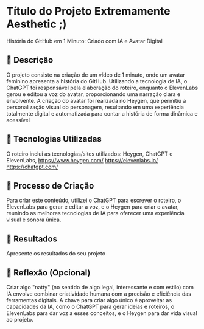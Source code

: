 # Título do Projeto Extremamente Aesthetic ;)
História do GitHub em 1 Minuto: Criado com IA e Avatar Digital

## 📒 Descrição
O projeto consiste na criação de um vídeo de 1 minuto, onde um avatar feminino apresenta a história do GitHub. Utilizando a tecnologia de IA, o ChatGPT foi responsável pela elaboração do roteiro, enquanto o ElevenLabs gerou e editou a voz do avatar, proporcionando uma narração clara e envolvente. A criação do avatar foi realizada no Heygen, que permitiu a personalização visual do personagem, resultando em uma experiência totalmente digital e automatizada para contar a história de forma dinâmica e acessível

## 🤖 Tecnologias Utilizadas
O roteiro inclui as tecnologias/sites utilizados: Heygen, ChatGPT e ElevenLabs,
https://www.heygen.com/
https://elevenlabs.io/
https://chatgpt.com/

## 🧐 Processo de Criação
Para criar este conteúdo, utilizei o ChatGPT para escrever o roteiro, o ElevenLabs para gerar e editar a voz, e o Heygen para criar o avatar, reunindo as melhores tecnologias de IA para oferecer uma experiência visual e sonora única.

## 🚀 Resultados
Apresente os resultados do seu projeto

## 💭 Reflexão (Opcional)
Criar algo "natty" (no sentido de algo legal, interessante e com estilo) com IA envolve combinar criatividade humana com a precisão e eficiência das ferramentas digitais. A chave para criar algo único é aproveitar as capacidades da IA, como o ChatGPT para gerar ideias e roteiros, o ElevenLabs para dar voz a esses conceitos, e o Heygen para dar vida visual ao projeto.
